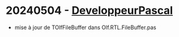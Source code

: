 # 20240504 - [DeveloppeurPascal](https://github.com/DeveloppeurPascal)

* mise à jour de TOlfFileBuffer dans Olf.RTL.FileBuffer.pas

